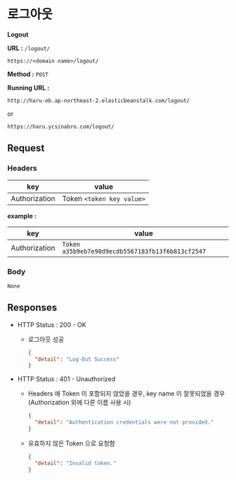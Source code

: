 # 로그아웃

**Logout**

**URL :** `/logout/`

`https://<domain name>/logout/`

**Method :** `POST`

**Running URL :**

`http://haru-eb.ap-northeast-2.elasticbeanstalk.com/logout/`

or

`https://haru.ycsinabro.com/logout/`

## Request

### Headers

key           | value
------------- | -------------------------
Authorization | Token `<token key value>`

**example :**

key           | value
------------- | ------------------------------------------------
Authorization | `Token a35b9eb7e90d9ecdb5567183fb13f6b813cf2547`

### Body

`None`

## Responses

- HTTP Status : 200 - OK

  - 로그아웃 성공

    ```json
    {
      "detail": "Log-Out Success"
    }
    ```

- HTTP Status : 401 - Unauthorized

  - Headers 에 Token 이 포함되지 않았을 경우, key name 이 잘못되었을 경우 (Authorization 외에 다른 이름 사용 시)

    ```json
    {
      "detail": "Authentication credentials were not provided."
    }
    ```

  - 유효하지 않은 Token 으로 요청함

    ```json
    {
      "detail": "Invalid token."
    }
    ```
